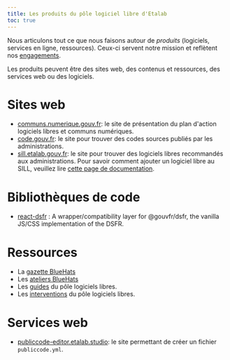 ```yaml
---
title: Les produits du pôle logiciel libre d'Etalab
toc: true
---
```


Nous articulons tout ce que nous faisons autour de *produits* (logiciels, services en ligne, ressources).  Ceux-ci servent notre mission et reflètent nos [engagements](pole-logiciels-libres-mission-engagements-rituels.md#engagements).

Les produits peuvent être des sites web, des contenus et ressources, des services web ou des logiciels.

# Sites web

- [communs.numerique.gouv.fr](https://communs.numerique.gouv.fr): le site de présentation du plan d'action logiciels libres et communs numériques.
- [code.gouv.fr](https://code.gouv.fr): le site pour trouver des codes sources publiés par les administrations.
- [sill.etalab.gouv.fr](https://sill.etalab.gouv.fr): le site pour trouver des logiciels libres recommandés aux administrations.  Pour savoir comment ajouter un logiciel libre au SILL, veuillez lire [cette page de documentation](sill.md).

# Bibliothèques de code

- [react-dsfr](https://github.com/codegouvfr/react-dsfr) : A
  wrapper/compatibility layer for @gouvfr/dsfr, the vanilla JS/CSS
  implementation of the DSFR.

# Ressources

- La [gazette BlueHats](https://communs.numerique.gouv.fr/gazette/)
- Les [ateliers BlueHats](https://communs.numerique.gouv.fr/ateliers/)
- Les [guides](guides.md) du pôle logiciels libres.
- Les [interventions](ressources.md) du pôle logiciels libres.

# Services web

- [publiccode-editor.etalab.studio](https://publiccode-editor.etalab.studio/): le site permettant de créer un fichier `publiccode.yml`.

<!-- # Logiciels -->
